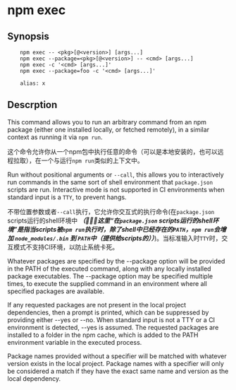# npm exec

## Synopsis

```shell
    npm exec -- <pkg>[@<version>] [args...]
    npm exec --package=<pkg>[@<version>] -- <cmd> [args...]
    npm exec -c '<cmd> [args...]'
    npm exec --package=foo -c '<cmd> [args...]'

    alias: x
```

## Descrption

This command allows you to run an arbitrary command from an npm package (either one installed locally, or fetched remotely), in a similar context as running it via `npm run`.

这个命令允许你从一个npm包中执行任意的命令（可以是本地安装的，也可以远程拉取），在一个与运行`npm run`类似的上下文中。

Run without positional arguments or `--call`, this allows you to interactively run commands in the same sort of shell environment that `package.json` scripts are run. Interactive mode is not supported in CI environments when standard input is a `TTY`, to prevent hangs.

不带位置参数或者`--call`执行，它允许你交互式的执行命令(在`package.json` scripts运行的shell环境中 ***（:pill::pill::pill:这里“在`package.json` scripts运行的shell环境”是指当scripts被`npm run`执行时，除了shell中已经存在的`PATH`，`npm run`会增加 `node_modules/.bin` 到 `PATH`中（提供给scripts的））***)。当标准输入时`TTY`时，交互模式不支持CI环境，以防止系统卡死。

Whatever packages are specified by the --package option will be provided in the PATH of the executed command, along with any locally installed package executables. The --package option may be specified multiple times, to execute the supplied command in an environment where all specified packages are available.

If any requested packages are not present in the local project dependencies, then a prompt is printed, which can be suppressed by providing either --yes or --no. When standard input is not a TTY or a CI environment is detected, --yes is assumed. The requested packages are installed to a folder in the npm cache, which is added to the PATH environment variable in the executed process.

Package names provided without a specifier will be matched with whatever version exists in the local project. Package names with a specifier will only be considered a match if they have the exact same name and version as the local dependency.

